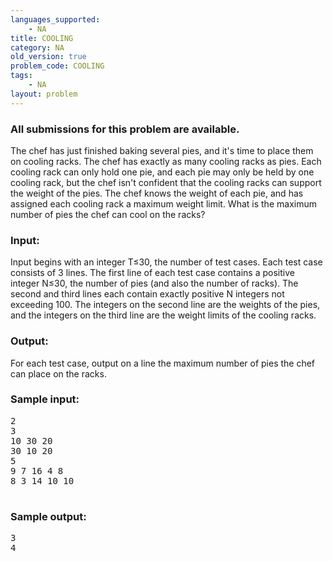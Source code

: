 ```yaml
---
languages_supported:
    - NA
title: COOLING
category: NA
old_version: true
problem_code: COOLING
tags:
    - NA
layout: problem
---
```

###  All submissions for this problem are available. 

The chef has just finished baking several pies, and it's time to place them on cooling racks. The chef has exactly as many cooling racks as pies. Each cooling rack can only hold one pie, and each pie may only be held by one cooling rack, but the chef isn't confident that the cooling racks can support the weight of the pies. The chef knows the weight of each pie, and has assigned each cooling rack a maximum weight limit. What is the maximum number of pies the chef can cool on the racks?

### Input:

Input begins with an integer T≤30, the number of test cases. Each test case consists of 3 lines. The first line of each test case contains a positive integer N≤30, the number of pies (and also the number of racks). The second and third lines each contain exactly positive N integers not exceeding 100. The integers on the second line are the weights of the pies, and the integers on the third line are the weight limits of the cooling racks.

### Output:

For each test case, output on a line the maximum number of pies the chef can place on the racks.

### Sample input:

<pre>2
3
10 30 20
30 10 20
5
9 7 16 4 8
8 3 14 10 10
 
</pre>
### Sample output:

<pre>3
4
 
</pre>